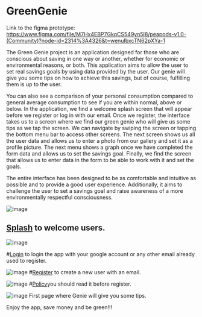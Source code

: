 # GreenGenie
Link to the figma prototype:
https://www.figma.com/file/M7Hx4EBP7GkqCS549yn5I8/peapods-v1.0-(Community)?node-id=2314%3A4326&t=wenuIbxcTN62pXYa-1


The Green Genie project is an application designed for those who are conscious about saving in one way or another, whether for economic or environmental reasons, or both. This application aims to allow the user to set real savings goals by using data provided by the user. Our genie will give you some tips on how to achieve this savings, but of course, fulfilling them is up to the user.

You can also see a comparison of your personal consumption compared to general average consumption to see if you are within normal, above or below.
In the application, we find a welcome splash screen that will appear before we register or log in with our email.
Once we register, the interface takes us to a screen where we find our green genie who will give us some tips as we tap the screen.
We can navigate by swiping the screen or tapping the bottom menu bar to access other screens.
The next screen shows us all the user data and allows us to enter a photo from our gallery and set it as a profile picture.
The next menu shows a graph once we have completed the form data and allows us to set the savings goal.
Finally, we find the screen that allows us to enter data in the form to be able to work with it and set the goals.

The entire interface has been designed to be as comfortable and intuitive as possible and to provide a good user experience. Additionally, it aims to challenge the user to set a savings goal and raise awareness of a more environmentally respectful consciousness.

![image](https://user-images.githubusercontent.com/116081477/217067661-fc02c6bb-f23c-44fe-b006-f81e964e0a7e.png)

## [Splash](https://github.com/Sercant-Inc/GreenGenie/blob/master/app/src/main/java/com/sergio/greengenie/Splash.java) to welcome users.


![image](https://user-images.githubusercontent.com/116081477/217070187-fc91d8af-15c3-44ad-8a71-197e52964196.png)

#[Login](https://github.com/Sercant-Inc/GreenGenie/blob/master/app/src/main/java/com/sergio/greengenie/LoginPage.java) to login the app with your google account or any other email already used to register.



![image](https://user-images.githubusercontent.com/116081477/217070577-0d6d04cc-f828-4e49-83d3-8d52e8cbb4a9.png)
#[Register](https://github.com/Sercant-Inc/GreenGenie/blob/master/app/src/main/java/com/sergio/greengenie/RegisterPage.java) to create a new user with an email.



![image](https://user-images.githubusercontent.com/116081477/217069912-12d4ad7a-df0f-43ee-872c-cb35f0788afa.png)
#[Policy](https://github.com/Sercant-Inc/GreenGenie/blob/master/app/src/main/java/com/sergio/greengenie/PolicyActivity.java)you should read it before register.


![image](https://user-images.githubusercontent.com/116081477/217071082-69b8b9e5-cdba-4246-bbe3-68af703639a6.png)
First page where Genie will give you some tips.


Enjoy the app, save money and be green!!!
